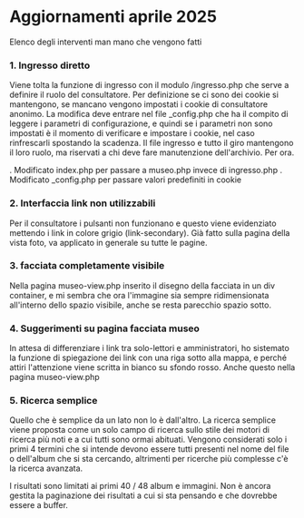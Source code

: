 # Aggiornamenti aprile 2025

Elenco degli interventi man mano che vengono fatti

### 1. Ingresso diretto

Viene tolta la funzione di ingresso con il modulo /ingresso.php che serve a definire
il ruolo del consultatore. Per definizione se ci sono dei cookie si mantengono,
se mancano vengono impostati i cookie di consultatore anonimo.
La modifica deve entrare nel file _config.php che ha il compito di leggere
i parametri di configurazione, e quindi se i parametri non sono impostati
è il momento di verificare e impostare i cookie, nel caso rinfrescarli spostando la scadenza.
Il file ingresso e tutto il giro mantengono il loro ruolo, ma riservati a chi
deve fare manutenzione dell'archivio. Per ora.

. Modificato index.php per passare a museo.php invece di ingresso.php
. Modificato _config.php per passare valori predefiniti in cookie

### 2. Interfaccia link non utilizzabili

Per il consultatore i pulsanti non funzionano e questo viene
evidenziato mettendo i link in colore grigio (link-secondary).
Già fatto sulla pagina della vista foto, va applicato in generale
su tutte le pagine.

### 3. facciata completamente visibile

Nella pagina museo-view.php inserito il disegno della facciata in un div container,
e mi sembra che ora l'immagine sia sempre ridimensionata all'interno dello
spazio visibile, anche se resta parecchio spazio sotto.

### 4. Suggerimenti su pagina facciata museo

In attesa di differenziare i link tra solo-lettori e amministratori,
ho sistemato la funzione di spiegazione dei link con una riga sotto alla mappa,
e perché attiri l'attenzione viene scritta in bianco su sfondo rosso.
Anche questo nella pagina museo-view.php

### 5. Ricerca semplice

Quello che è semplice da un lato non lo è dall'altro. La ricerca semplice
viene proposta come un solo campo di ricerca sullo stile dei motori di ricerca
più noti e a cui tutti sono ormai abituati.
Vengono considerati solo i primi 4 termini che si intende devono
essere tutti presenti nel nome del file o dell'album che si sta cercando,
altrimenti per ricerche più complesse c'è la ricerca avanzata.

I risultati sono limitati ai primi 40 / 48 album e immagini. Non è ancora
gestita la paginazione dei risultati a cui si sta pensando e che
dovrebbe essere a buffer.
